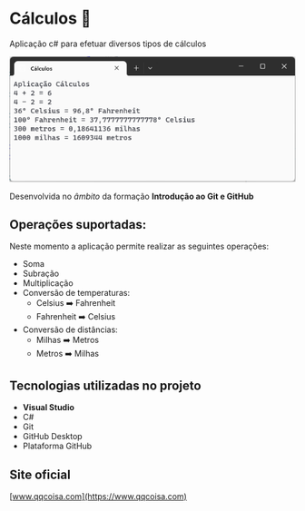 # Cálculos :1234:

Aplicação c# para efetuar diversos tipos de cálculos

![Aplicação Cálculos](aplicacao-calculos.png)

Desenvolvida no *âmbito* da formação **Introdução ao Git e GitHub**

## Operações suportadas:

Neste momento a aplicação permite realizar as seguintes operações:
- Soma
- Subração
- Multiplicação
- Conversão de temperaturas:
    - Celsius :arrow_right: Fahrenheit
    - Fahrenheit :arrow_right: Celsius
- Conversão de distâncias:
    - Milhas :arrow_right: Metros
    - Metros :arrow_right: Milhas

## Tecnologias utilizadas no projeto

- **Visual Studio**
- C#
- Git
- GitHub Desktop
- Plataforma GitHub


## Site oficial

[www.qqcoisa.com](https://www.qqcoisa.com)